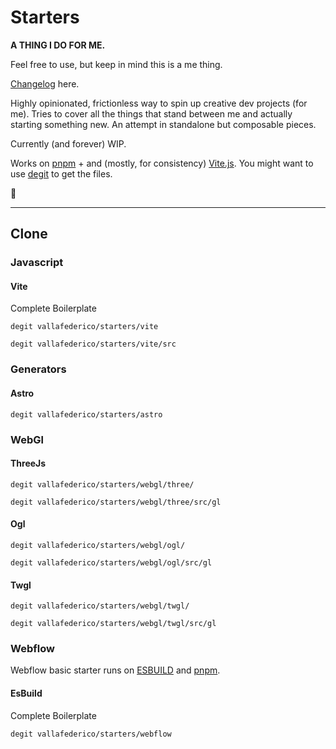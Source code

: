 # Starters

**A THING I DO FOR ME.**

Feel free to use, but keep in mind this is a me thing.

[Changelog](https://github.com/vallafederico/starters/blob/master/changelog.md) here.

Highly opinionated, frictionless way to spin up creative dev projects (for me). Tries to cover all the things that stand between me and actually starting something new. An attempt in standalone but composable pieces.

Currently (and forever) WIP.

Works on [pnpm](https://pnpm.io/) + and (mostly, for consistency) [Vite.js](https://vitejs.dev/).
You might want to use [degit](https://github.com/Rich-Harris/degit) to get the files.

👀

---

## Clone

### Javascript

#### Vite

Complete Boilerplate

```console
degit vallafederico/starters/vite
```

```console
degit vallafederico/starters/vite/src
```

### Generators

#### Astro

```console
degit vallafederico/starters/astro
```

### WebGl

#### ThreeJs

```console
degit vallafederico/starters/webgl/three/
```

```console
degit vallafederico/starters/webgl/three/src/gl
```

#### Ogl

```console
degit vallafederico/starters/webgl/ogl/
```

```console
degit vallafederico/starters/webgl/ogl/src/gl
```

#### Twgl

```console
degit vallafederico/starters/webgl/twgl/
```

```console
degit vallafederico/starters/webgl/twgl/src/gl
```

### Webflow

Webflow basic starter runs on [ESBUILD](https://esbuild.github.io/) and [pnpm](https://pnpm.io/).

#### EsBuild

Complete Boilerplate

```console
degit vallafederico/starters/webflow
```
